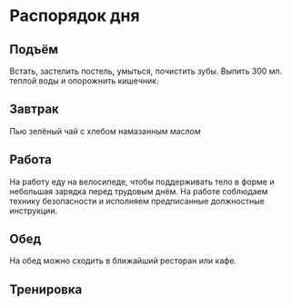# Распорядок дня 

## Подъём

Встать, застелить постель, умыться, почистить зубы. Выпить 300 мл. теплой воды и опорожнить кишечник. 

## Завтрак

Пью зелёный чай с хлебом намазанным маслом 

## Работа 

На работу еду на велосипеде, чтобы поддерживать тело в форме и небольшая зарядка перед трудовым днём. На работе соблюдаем технику безопасности и исполняем предписанные должностные инструкции.

## Обед 
 
 На обед можно сходить в ближайший ресторан или кафе. 
 
## Тренировка

